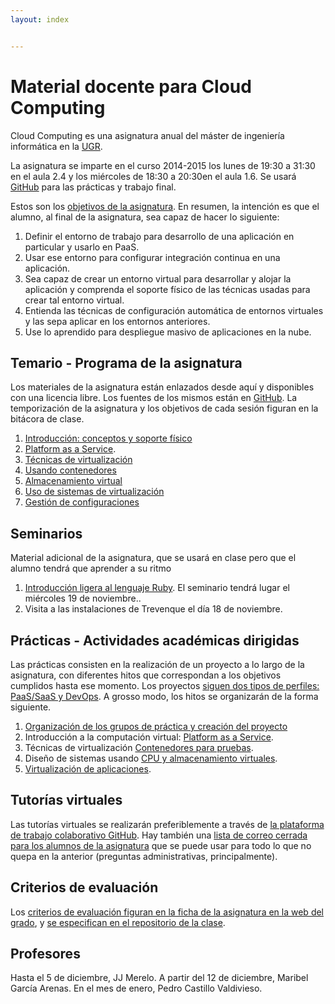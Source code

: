 ```yaml
---
layout: index


---
```

Material docente para Cloud Computing
==

Cloud Computing es una asignatura anual del máster de ingeniería informática en la [UGR](http://www.ugr.es).

La asignatura se imparte en el curso 2014-2015 los lunes de 19:30 a
31:30 en el aula 2.4 y los miércoles de 18:30 a 20:30en el aula 1.6. Se usará [GitHub](http://github.com) para las prácticas y trabajo final.

Estos son los [objetivos de la asignatura](documentos/objetivos). En resumen, la intención es que el alumno, al final de la asignatura, sea capaz de hacer lo siguiente:

1. Definir el entorno de trabajo para desarrollo de una aplicación en particular y usarlo en PaaS.
2. Usar ese entorno para configurar integración continua en una aplicación.
3. Sea capaz de crear un entorno virtual para desarrollar y alojar la aplicación y comprenda el soporte físico de las técnicas usadas para crear tal entorno virtual.
4. Entienda las técnicas de configuración automática de entornos virtuales y las sepa aplicar en los entornos anteriores.
5. Use lo aprendido para despliegue masivo de aplicaciones en la nube. 

Temario - Programa de la asignatura
------------------------------------------------------

Los materiales de la asignatura están enlazados desde aquí y
disponibles con una licencia libre. Los fuentes de los mismos están en
[GitHub](http://github.com/JJ/CC). La
temporización de la asignatura y los objetivos de cada sesión figuran en la bitácora de clase.

1. [Introducción: conceptos y soporte físico](documentos/temas/Intro_concepto_y_soporte_fisico)
2. [Platform as a Service](documentos/temas/PaaS).
2. [Técnicas de virtualización](documentos/temas/Tecnicas_de_virtualizacion)
3. [Usando contenedores](documentos/temas/Contenedores)
4. [Almacenamiento virtual](documentos/temas/Almacenamiento)
5. [Uso de sistemas de virtualización](documentos/temas/Uso_de_sistemas)
6. [Gestión de configuraciones](documentos/temas/Gestion_de_configuraciones)

Seminarios
---------------

Material adicional de la asignatura, que se usará en clase pero que el
alumno tendrá que aprender a su ritmo

1. [Introducción ligera al lenguaje Ruby](documentos/seminarios/ruby). El seminario tendrá lugar el miércoles 19 de noviembre..
2. Visita a las instalaciones de Trevenque el día 18 de noviembre.


Prácticas - Actividades académicas dirigidas
-------------

Las prácticas consisten en la realización de un proyecto a lo largo de la asignatura, con diferentes hitos que correspondan a los objetivos cumplidos hasta ese momento. Los proyectos [siguen dos tipos de perfiles: PaaS/SaaS y DevOps](documentos/practicas/README). A grosso modo, los hitos se organizarán de la forma siguiente.

1. [Organización de los grupos de práctica y creación del proyecto](documentos/practicas/1.Infraestructura)
2. Introducción a la computación virtual: [Platform as a Service](documentos/practicas/2.XaaS).
2. Técnicas de virtualización [Contenedores para pruebas](documentos/practicas/3.Contenedores).
3. Diseño de sistemas usando [CPU y almacenamiento virtuales](documentos/practicas/3.MV).
4. [Virtualización de aplicaciones](documentos/practicas/4.Aplicaciones).

Tutorías virtuales
----

Las tutorías virtuales se realizarán preferiblemente a través de
[la plataforma de trabajo colaborativo GitHub](https://github.com/mgarenas/CloudComputing/issues?state=open). Hay
también una
[lista de correo cerrada para los alumnos de la asignatura](https://groups.google.com/forum/#!forum/cc-ugr-2014)
que se puede usar para todo lo que no quepa en la anterior (preguntas
administrativas, principalmente).

Criterios de evaluación
---

Los
[criterios de evaluación figuran en la ficha de la asignatura en la web del grado](http://grados.ugr.es/informatica/pages/infoacademica/guias_docentes/espti/infraestructuravirtual),
y
[se especifican en el repositorio de la clase](https://github.com/mgarenas/CloudComputing/blob/master/Metodolog%C3%ADa_y_criterios_de_evaluaci%C3%B3n). 

Profesores
--
Hasta el 5 de diciembre, JJ Merelo. A partir del 12 de diciembre, Maribel García Arenas. En el mes de enero, Pedro Castillo Valdivieso.
